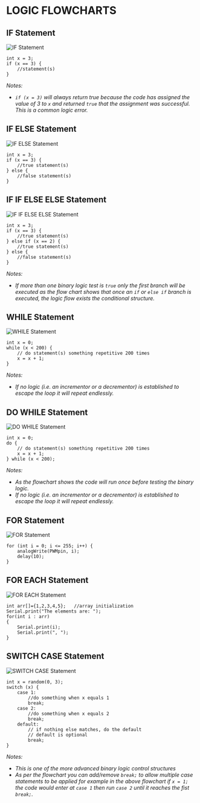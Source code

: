 # LOGIC FLOWCHARTS
## IF Statement
![IF Statement](https://github.com/TempeHS/TempeHS_Ardunio_Bootcamp/blob/main/08.binaryLogic/if_statement.drawio.png)

    int x = 3;
    if (x == 3) {
        //statement(s)
    }
*Notes:*
- *`if (x = 3)` will always return true because the code has assigned the value of 3 to `x` and returned `true` that the assignment was successful. This is a common logic error.*

## IF ELSE Statement
![IF ELSE Statement](https://github.com/TempeHS/TempeHS_Ardunio_Boilerplate/blob/main/Ardunio_Bootcamp/08.binaryLogic/if_else_statement.drawio.png)

    int x = 3;
    if (x == 3) {
        //true statement(s)
    } else {
        //false statement(s)
    }

## IF IF ELSE ELSE Statement
![IF IF ELSE ELSE Statement](https://github.com/TempeHS/TempeHS_Ardunio_Boilerplate/blob/main/Ardunio_Bootcamp/08.binaryLogic/if_else_if_statement.drawio.png)

    int x = 3;
    if (x == 3) {
        //true statement(s)
    } else if (x == 2) {
        //true statement(s)
    } else {
        //false statement(s)
    }
*Notes:*
- *If more than one binary logic test is `true` only the first branch will be executed as the flow chart shows that once an `if` or `else if` branch is executed, the logic flow exists the conditional structure.*

## WHILE Statement
![WHILE Statement](https://github.com/TempeHS/TempeHS_Ardunio_Boilerplate/blob/main/Ardunio_Bootcamp/08.binaryLogic/while_statement.drawio.png)

    int x = 0;
    while (x < 200) {
        // do statement(s) something repetitive 200 times
        x = x + 1;
    }
*Notes:*
- *If no logic (i.e. an incrementor or a decrementor) is established to escape the loop it will repeat endlessly.*

## DO WHILE Statement
![DO WHILE Statement](https://github.com/TempeHS/TempeHS_Ardunio_Boilerplate/blob/main/Ardunio_Bootcamp/08.binaryLogic/do_while_statement.drawio.png)

    int x = 0;
    do {
        // do statement(s) something repetitive 200 times
        x = x + 1;
    } while (x < 200);
*Notes:*
- *As the flowchart shows the code will run once before testing the binary logic.*
- *If no logic (i.e. an incrementor or a decrementor) is established to escape the loop it will repeat endlessly.*

## FOR Statement
![FOR Statement](https://github.com/TempeHS/TempeHS_Ardunio_Boilerplate/blob/main/Ardunio_Bootcamp/08.binaryLogic/for_statement.drawio.png)

    for (int i = 0; i <= 255; i++) {
        analogWrite(PWMpin, i);
        delay(10);
    }

## FOR EACH Statement
![FOR EACH Statement](https://github.com/TempeHS/TempeHS_Ardunio_Boilerplate/blob/main/Ardunio_Bootcamp/08.binaryLogic/foreach_statement.drawio.png)

    int arr[]={1,2,3,4,5};   //array initialization
    Serial.print("The elements are: ");
    for(int i : arr)
    {
    	Serial.print(i);
        Serial.print(", ");
    }

## SWITCH CASE Statement
![SWITCH CASE Statement](https://github.com/TempeHS/TempeHS_Ardunio_Boilerplate/blob/main/Ardunio_Bootcamp/08.binaryLogic/switch_case_statement.drawio.png)

    int x = random(0, 3);
    switch (x) {
        case 1:
            //do something when x equals 1
            break;
        case 2:
            //do something when x equals 2
            break;
        default:
            // if nothing else matches, do the default
            // default is optional
            break;
    }

*Notes:*
- *This is one of the more advanced binary logic control structures*
- *As per the flowchart you can add/remove `break;` to allow multiple case statements to be applied for example in the above flowchart if `x = 1;` the code would enter at `case 1` then run `case 2` until it reaches the fist `break;`.*